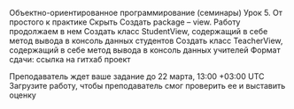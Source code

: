 Объектно-ориентированное программирование (семинары)
Урок 5. От простого к практике
Скрыть
Создать package – view. Работу продолжаем в нем
Создать класс StudentView, содержащий в себе метод вывода в консоль данных студентов
Создать класс TeacherView, содержащий в себе метод вывода в консоль данных учителей
Формат сдачи: ссылка на гитхаб проект

Преподаватель ждет ваше задание до 22 марта, 13:00 +03:00 UTC
Загрузите работу, чтобы преподаватель смог проверить ее и выставить оценку

